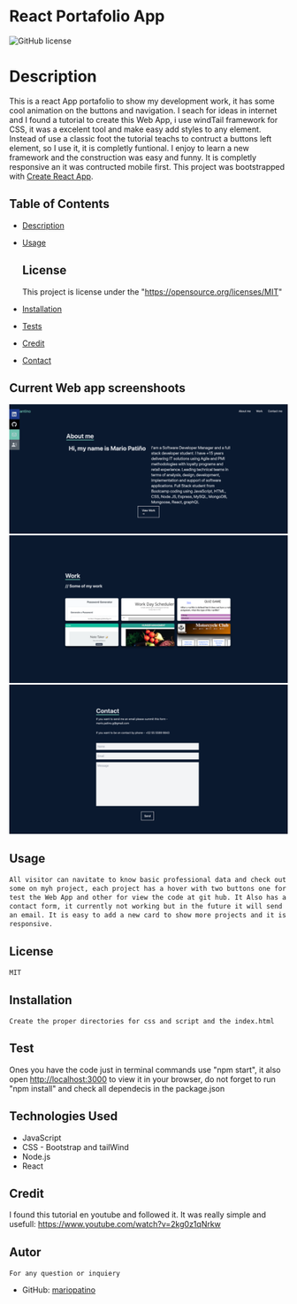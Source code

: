 # React Portafolio App
![GitHub license](https://img.shields.io/badge/license-MIT-blue.svg)

# Description
This is a react App portafolio to show my development work, it has some cool animation on the buttons and navigation. I seach for ideas in internet and I found a tutorial to create this Web App, i use windTail framework for CSS, it was a excelent tool and make easy add styles to any element. Instead of use a classic foot the tutorial teachs to contruct a buttons left element, so I use it, it is completly funtional. I enjoy to learn a new framework and the construction was easy and funny.
It is completly responsive an it was contructed mobile first.
This project was bootstrapped with [Create React App](https://github.com/facebook/create-react-app).

  
## Table of Contents
* [Description](#description)
* [Usage](#usage)
  
    ## License 
    This project is license under the "https://opensource.org/licenses/MIT"
* [Installation](#installation)
* [Tests](#tests)
* [Credit](#credit)
* [Contact](#contact)


## Current Web app screenshoots
![About me](./images/reactProfile_1.png)
![Work](./images/reactProfile_2.png)
![ContactMe](./images/reactProfile_3.png)


## Usage
    All visitor can navitate to know basic professional data and check out some on myh project, each project has a hover with two buttons one for test the Web App and other for view the code at git hub. It Also has a contact form, it currently not working but in the future it will send an email. It is easy to add a new card to show more projects and it is responsive.

## License
    MIT

## Installation
    Create the proper directories for css and script and the index.html

## Test
   Ones you have the code just in terminal commands use "npm start", it also open [http://localhost:3000](http://localhost:3000) to view it in your browser, do not forget to run "npm install" and check all dependecis in the package.json
   

## Technologies Used

* JavaScript
* CSS - Bootstrap and tailWind
* Node.js
* React

## Credit
  I found this tutorial en youtube and followed it. It was really simple and usefull: https://www.youtube.com/watch?v=2kg0z1qNrkw
  
## Autor
    For any question or inquiery
* GitHub: [mariopatino](https://github.com/mariopatino)
